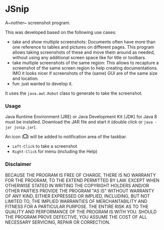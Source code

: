 # JSnip

A~nother~ screenshot program.

This was developed based on the following use cases:

- take and show multiple screenshots:
  Documents often have more than one reference to tables and pictures on different pages. This program allows taking screenshots of these and move them around as needed, without using any additional screen space like for title or toolbars.
- take multiple screenshots of the same region:
  This allows to recapture a screenshot of the same screen region to help creating documentations. IMO it looks nicer if screenshots of the (same) GUI are of the same size and location.
- fun: just wanted to develop it.

It uses the `java.awt.Robot` class to generate to take the screenshot.

### Usage

Java Runtime Environment (JRE) or Java Development Kit (JDK) for Java 8 must be installed. Download the JAR file and start it (double click or `java -jar jsnip.jar`).

An icon (<img src="src/java/cfh/jsnip/tray.png" alt="tray" style="zoom: 20%;" />) will be added to notification area of the taskbar. 

- `Left-Click` to take a screenshot
- `Right-Click` for menu (including the Help)

### Disclaimer

BECAUSE THE PROGRAM IS FREE OF CHARGE, THERE IS NO WARRANTY FOR THE PROGRAM, TO THE EXTEND PERMITTED BY LAW. EXCEPT WHEN OTHERWISE STATED IN WRITING THE COPYRIGHT HOLDERS AND/OR OTHER PARTIES PROVIDE THE PROGRAM "AS IS" WITHOUT WARRANTY OF ANY KIND, EITHER EXPRESSED OR IMPLIED, INCLUDING, BUT NOT LIMITED TO, THE IMPLIED WARRANTIES OF MERCHANTABILITY AND FITNESS FOR A PARTICULAR PURPOSE. THE ENTIRE RISK AS TO THE QUALITY AND PERFORMANCE OF THE PROGRAM IS WITH YOU. SHOULD THE PROGRAM PROVE DEFECTIVE, YOU ASSUME THE COST OF ALL NECESSARY SERVICING, REPAIR OR CORRECTION.